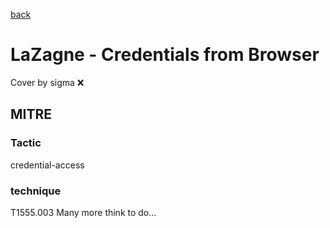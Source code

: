 [back](../index.md)
# LaZagne - Credentials from Browser
Cover by sigma :x: 
## MITRE
### Tactic
credential-access
### technique
T1555.003
Many more think to do...